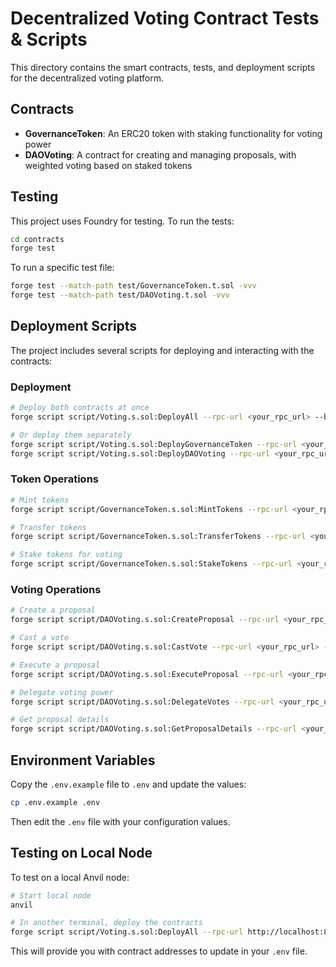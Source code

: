 # Decentralized Voting Contract Tests & Scripts

This directory contains the smart contracts, tests, and deployment scripts for the decentralized voting platform.

## Contracts

- **GovernanceToken**: An ERC20 token with staking functionality for voting power
- **DAOVoting**: A contract for creating and managing proposals, with weighted voting based on staked tokens

## Testing

This project uses Foundry for testing. To run the tests:

```bash
cd contracts
forge test
```

To run a specific test file:

```bash
forge test --match-path test/GovernanceToken.t.sol -vvv
forge test --match-path test/DAOVoting.t.sol -vvv
```

## Deployment Scripts

The project includes several scripts for deploying and interacting with the contracts:

### Deployment

```bash
# Deploy both contracts at once
forge script script/Voting.s.sol:DeployAll --rpc-url <your_rpc_url> --broadcast

# Or deploy them separately
forge script script/Voting.s.sol:DeployGovernanceToken --rpc-url <your_rpc_url> --broadcast
forge script script/Voting.s.sol:DeployDAOVoting --rpc-url <your_rpc_url> --broadcast
```

### Token Operations

```bash
# Mint tokens
forge script script/GovernanceToken.s.sol:MintTokens --rpc-url <your_rpc_url> --broadcast

# Transfer tokens
forge script script/GovernanceToken.s.sol:TransferTokens --rpc-url <your_rpc_url> --broadcast

# Stake tokens for voting
forge script script/GovernanceToken.s.sol:StakeTokens --rpc-url <your_rpc_url> --broadcast
```

### Voting Operations

```bash
# Create a proposal
forge script script/DAOVoting.s.sol:CreateProposal --rpc-url <your_rpc_url> --broadcast

# Cast a vote
forge script script/DAOVoting.s.sol:CastVote --rpc-url <your_rpc_url> --broadcast

# Execute a proposal
forge script script/DAOVoting.s.sol:ExecuteProposal --rpc-url <your_rpc_url> --broadcast

# Delegate voting power
forge script script/DAOVoting.s.sol:DelegateVotes --rpc-url <your_rpc_url> --broadcast

# Get proposal details
forge script script/DAOVoting.s.sol:GetProposalDetails --rpc-url <your_rpc_url>
```

## Environment Variables

Copy the `.env.example` file to `.env` and update the values:

```bash
cp .env.example .env
```

Then edit the `.env` file with your configuration values.

## Testing on Local Node

To test on a local Anvil node:

```bash
# Start local node
anvil

# In another terminal, deploy the contracts
forge script script/Voting.s.sol:DeployAll --rpc-url http://localhost:8545 --broadcast
```

This will provide you with contract addresses to update in your `.env` file.